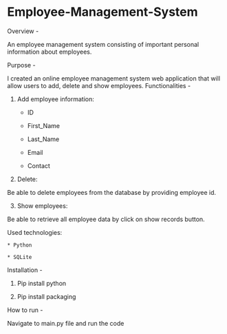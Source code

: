 # Employee-Management-System

Overview -

An employee management system consisting of important personal information about employees.

Purpose -

I created an online employee management system web application that will allow users to add, delete and show employees.
Functionalities -

1. Add employee information:
    * ID
      
    * First_Name
      
    * Last_Name
      
    * Email
      
    * Contact
      
2. Delete:
   
Be able to delete employees from the database by providing employee id.

3. Show employees:
   
Be able to retrieve all employee data by click on show records button.

Used technologies:

    * Python
    
    * SQLite
    
Installation -

1) Pip install python
  
3) Pip install packaging
   
How to run -

Navigate to main.py file and run the code
